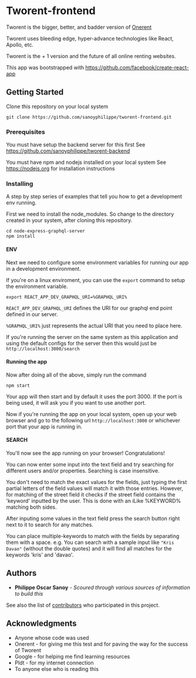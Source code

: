 # Tworent-frontend

Tworent is the bigger, better, and badder version of [Onerent](https://www.onerent.co/)

Tworent uses bleeding edge, hyper-advance technologies like React, Apollo, etc.

Tworent is the + 1 version and the future of all online renting websites.

This app was bootstrapped with https://github.com/facebook/create-react-app

## Getting Started

Clone this repository on your local system
```
git clone https://github.com/sanoyphilippe/tworent-frontend.git
```

### Prerequisites

You must have setup the backend server for this first
See https://github.com/sanoyphilippe/tworent-backend

You must have npm and nodejs installed on your local system
See https://nodejs.org for installation instructions

### Installing

A step by step series of examples that tell you how to get a development env running.

First we need to install the node_modules.
So change to the directory created in your system, after cloning this repository.

```
cd node-express-graphql-server
npm install
```
#### ENV
Next we need to configure some environment variables for running our app in a development environment.

If you're on a linux enviroment, you can use the `export` command to setup the environment variable.
```
export REACT_APP_DEV_GRAPHQL_URI=%GRAPHQL_URI%
```
`REACT_APP_DEV_GRAPHQL_URI` defines the URI for our graphql end point defined in our server.

`%GRAPHQL_URI%` just represents the actual URI that you need to place here.

If you're running the server on the same system as this application and using the default configs for the server then this would just be `http://localhost:3000/search`

#### Running the app

Now after doing all of the above, simply run the command
```
npm start
```

Your app will then start and by default it uses the port 3000. If the port is being used, it will ask you if you want to use another port.

Now if you're running the app on your local system, open up your web browser and go to the following url `http://localhost:3000` or whichever port that your app is running in.

#### SEARCH

You'll now see the app running on your browser! Congratulations!

You can now enter some input into the text field and try searching for different users and/or properties. Searching is case insensitive.

You don't need to match the exact values for the fields, just typing the first partial letters of the field values will match it with those entries. However, for matching of the street field it checks if the street field contains the 'keyword' inputted by the user. This is done with an iLike %KEYWORD% matching both sides.

After inputing some values in the text field press the search button right next to it to search for any matches.

You can place multiple-keywords to match with the fields by separating them with a space. e.g. You can search with a sample input like `"Kris Davao"` (without the double quotes) and it will find all matches for the keywords 'kris' and 'davao'.

## Authors

* **Philippe Oscar Sanoy** - *Scoured through various sources of information to build this*

See also the list of [contributors](https://github.com/your/project/contributors) who participated in this project.

## Acknowledgments

* Anyone whose code was used
* Onerent - for giving me this test and for paving the way for the success of Tworent
* Google - for helping me find learning resources
* Pldt - for my internet connection
* To anyone else who is reading this
